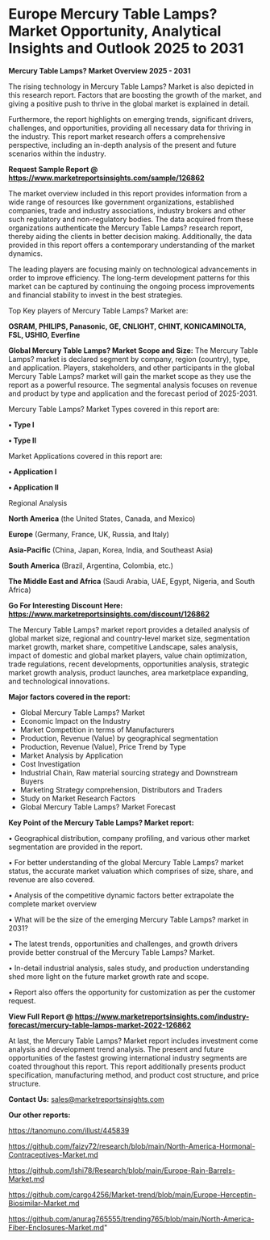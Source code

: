 # Europe Mercury Table Lamps? Market Opportunity, Analytical Insights and Outlook 2025 to 2031

<Strong> Mercury Table Lamps? Market Overview 2025 - 2031</strong>

The rising technology in Mercury Table Lamps? Market is also depicted in this research report. Factors that are boosting the growth of the market, and giving a positive push to thrive in the global market is explained in detail.

Furthermore, the report highlights on emerging trends, significant drivers, challenges, and opportunities, providing all necessary data for thriving in the industry. This report market research offers a comprehensive perspective, including an in-depth analysis of the present and future scenarios within the industry.

<strong>Request Sample Report @ <a href=https://www.marketreportsinsights.com/sample/126862>https://www.marketreportsinsights.com/sample/126862</a></strong>

The market overview included in this report provides information from a wide range of resources like government organizations, established companies, trade and industry associations, industry brokers and other such regulatory and non-regulatory bodies. The data acquired from these organizations authenticate the Mercury Table Lamps? research report, thereby aiding the clients in better decision making. Additionally, the data provided in this report offers a contemporary understanding of the market dynamics.

The leading players are focusing mainly on technological advancements in order to improve efficiency. The long-term development patterns for this market can be captured by continuing the ongoing process improvements and financial stability to invest in the best strategies.

Top Key players of Mercury Table Lamps? Market are:

<strong>OSRAM, PHILIPS, Panasonic, GE, CNLIGHT, CHINT, KONICAMINOLTA, FSL, USHIO, Everfine</strong>

<strong><b>Global Mercury Table Lamps? Market Scope and Size:</b></strong>
The Mercury Table Lamps? market is declared segment by company, region (country), type, and application. Players, stakeholders, and other participants in the global Mercury Table Lamps? market will gain the market scope as they use the report as a powerful resource. The segmental analysis focuses on revenue and product by type and application and the forecast period of 2025-2031.

Mercury Table Lamps? Market Types covered in this report are:

<strong>• Type I

• Type II</strong>

Market Applications covered in this report are:

<strong>• Application I

• Application II</strong> 

Regional Analysis

<strong>North America</strong> (the United States, Canada, and Mexico)

<strong>Europe</strong> (Germany, France, UK, Russia, and Italy)

<strong>Asia-Pacific</strong> (China, Japan, Korea, India, and Southeast Asia)

<strong>South America</strong> (Brazil, Argentina, Colombia, etc.)

<strong>The Middle East and Africa</strong> (Saudi Arabia, UAE, Egypt, Nigeria, and South Africa)

<strong>Go For Interesting Discount Here: <a href=https://www.marketreportsinsights.com/discount/126862>https://www.marketreportsinsights.com/discount/126862</a></strong>

The Mercury Table Lamps? market report provides a detailed analysis of global market size, regional and country-level market size, segmentation market growth, market share, competitive Landscape, sales analysis, impact of domestic and global market players, value chain optimization, trade regulations, recent developments, opportunities analysis, strategic market growth analysis, product launches, area marketplace expanding, and technological innovations.

<strong><b>Major factors covered in the report:</b></strong>
<ul>
  <li>Global Mercury Table Lamps? Market </li>
  <li>Economic Impact on the Industry</li>
  <li>Market Competition in terms of Manufacturers</li>
  <li>Production, Revenue (Value) by geographical segmentation</li>
  <li>Production, Revenue (Value), Price Trend by Type</li>
  <li>Market Analysis by Application</li>
  <li>Cost Investigation</li>
  <li>Industrial Chain, Raw material sourcing strategy and Downstream Buyers</li>
  <li>Marketing Strategy comprehension, Distributors and Traders</li>
  <li>Study on Market Research Factors</li>
  <li>Global Mercury Table Lamps? Market Forecast</li>
</ul>

<strong><b>Key Point of the Mercury Table Lamps? Market report:</b></strong>

• Geographical distribution, company profiling, and various other market segmentation are provided in the report.

• For better understanding of the global Mercury Table Lamps? market status, the accurate market valuation which comprises of size, share, and revenue are also covered.

• Analysis of the competitive dynamic factors better extrapolate the complete market overview

• What will be the size of the emerging Mercury Table Lamps? market in 2031?

• The latest trends, opportunities and challenges, and growth drivers provide better construal of the Mercury Table Lamps? Market.

• In-detail industrial analysis, sales study, and production understanding shed more light on the future market growth rate and scope.

• Report also offers the opportunity for customization as per the customer request.

<strong><b>View Full Report @ <a href=https://www.marketreportsinsights.com/industry-forecast/mercury-table-lamps-market-2022-126862>https://www.marketreportsinsights.com/industry-forecast/mercury-table-lamps-market-2022-126862</a></b></strong>


At last, the Mercury Table Lamps? Market report includes investment come analysis and development trend analysis. The present and future opportunities of the fastest growing international industry segments are coated throughout this report. This report additionally presents product specification, manufacturing method, and product cost structure, and price structure.

<strong>Contact Us:</strong>
sales@marketreportsinsights.com

<strong>Our other reports:</strong>

<a href=https://tanomuno.com/illust/445839>https://tanomuno.com/illust/445839</a>

<a href=https://github.com/faizy72/research/blob/main/North-America-Hormonal-Contraceptives-Market.md>https://github.com/faizy72/research/blob/main/North-America-Hormonal-Contraceptives-Market.md</a>

<a href=https://github.com/Ishi78/Research/blob/main/Europe-Rain-Barrels-Market.md>https://github.com/Ishi78/Research/blob/main/Europe-Rain-Barrels-Market.md</a>

<a href=https://github.com/cargo4256/Market-trend/blob/main/Europe-Herceptin-Biosimilar-Market.md>https://github.com/cargo4256/Market-trend/blob/main/Europe-Herceptin-Biosimilar-Market.md</a>

<a href=https://github.com/anurag765555/trending765/blob/main/North-America-Fiber-Enclosures-Market.md>https://github.com/anurag765555/trending765/blob/main/North-America-Fiber-Enclosures-Market.md</a>"
